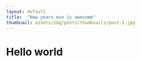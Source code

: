```yaml
---
layout: default
title:  "New years eve is awesome"
thumbnail: assets/img/posts/thumbnails/post-5.jpg
---
```


# Hello world